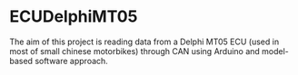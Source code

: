 # ECUDelphiMT05
The aim of this project is reading data from a Delphi MT05 ECU (used in most of small chinese motorbikes) through CAN using Arduino and model-based software approach.
